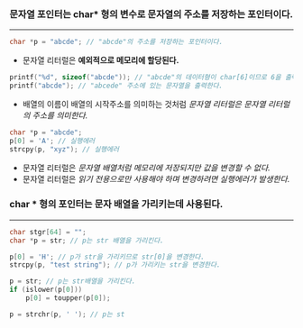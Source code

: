 ### 문자열 포인터는 char* 형의 변수로 문자열의 주소를 저장하는 포인터이다. ###
___
```c
char *p = "abcde"; // "abcde"의 주소를 저장하는 포인터이다.
```
- 문자열 리터럴은 **예외적으로 메모리에 할당된다.**

```c
printf("%d", sizeof("abcde")); // "abcde"의 데이터형이 char[6]이므로 6을 출력한다.
printf("abcde"); // "abcede" 주소에 있는 문자열을 출력한다.
```
- 배열의 이름이 배열의 시작주소를 의미하는 것처럼 *문자열 리터럴은 문자열 리터럴의 주소를 의미한다.*

```c
char *p = "abcde";
p[0] = 'A'; // 실행에러
strcpy(p, "xyz"); // 실행에러
```
- 문자열 리터럴은 *문자열 배열처럼 메모리에 저장되지만 값을 변경할 수 없다.*
- 문자열 리터럴은 *읽기 전용으로만 사용해야 하며 변경하려면 실행에러가 발생한다.*

### char * 형의 포인터는 문자 배열을 가리키는데 사용된다. ###
____
```c
char stgr[64] = "";
char *p = str; // p는 str 배열을 가리킨다.

p[0] = 'H'; // p가 str을 가리키므로 str[0]을 변경한다.
strcpy(p, "test string"); // p가 가리키는 str을 변경한다.

p = str; // p는 str배열을 가리킨다.
if (islower(p[0]))
	p[0] = toupper(p[0]);

p = strchr(p, ' '); // p는 st
```




